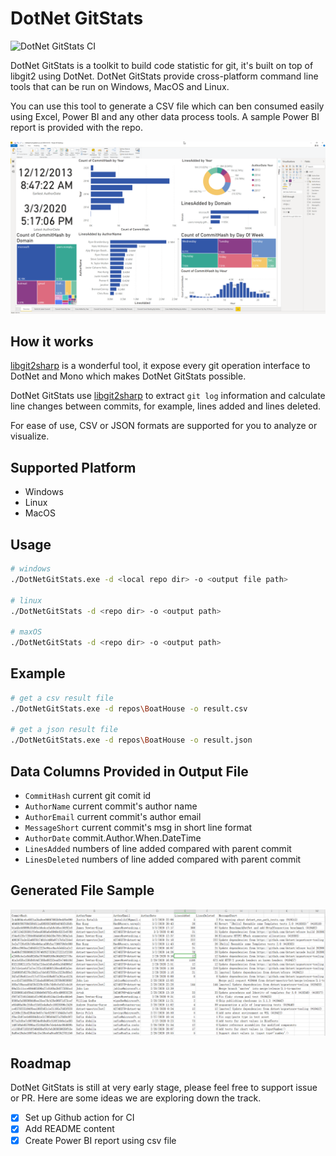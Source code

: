 # DotNet GitStats

![DotNet GitStats CI](https://github.com/leansoftX/dotnet-gitstats/workflows/DotNet%20GitStats%20CI/badge.svg)

DotNet GitStats is a toolkit to build code statistic for git, it's built on top of libgit2 using DotNet. DotNet GitStats provide cross-platform command line tools that can be run on Windows, MacOS and Linux.

You can use this tool to generate a CSV file which can ben consumed easily using Excel, Power BI and any other data process tools. A sample Power BI report is provided with the repo.

![Power BI Report Sample](images/powerbi-report-overview-01.png)

## How it works

[libgit2sharp](https://github.com/libgit2/libgit2sharp) is a wonderful tool, it expose every git operation interface to DotNet and Mono which makes DotNet GitStats possible.

DotNet GitStats use [libgit2sharp](https://github.com/libgit2/libgit2sharp) to extract `git log` information and calculate line changes between commits, for example, lines added and lines deleted.

For ease of use, CSV or JSON formats are supported for you to analyze or visualize.

## Supported Platform

- Windows
- Linux
- MacOS

## Usage

```bash
# windows
./DotNetGitStats.exe -d <local repo dir> -o <output file path>

# linux
./DotNetGitStats -d <repo dir> -o <output path>

# maxOS
./DotNetGitStats -d <repo dir> -o <output path>
```

## Example

```bash
# get a csv result file
./DotNetGitStats.exe -d repos\BoatHouse -o result.csv

# get a json result file
./DotNetGitStats.exe -d repos\BoatHouse -o result.json
```

## Data Columns Provided in Output File

- `CommitHash` current git comit id
- `AuthorName`  current commit's author name
- `AuthorEmail` current commit's author email
- `MessageShort` current commit's msg in short line format
- `AuthorDate` commit.Author.When.DateTime
- `LinesAdded` numbers of line added compared with parent commit
- `LinesDeleted` numbers of line added  compared with parent commit

## Generated File Sample

![csv sample](images/2020-03-04-09-01-27.png)

## Roadmap

DotNet GitStats is still at very early stage, please feel free to support issue or PR. Here are some ideas we are exploring down the track.

- [x] Set up Github action for CI
- [x] Add README content
- [x] Create Power BI report using csv file
